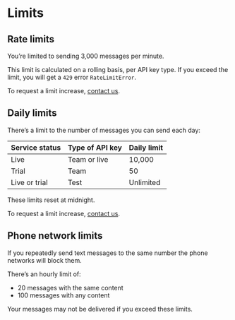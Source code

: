 # Limits

## Rate limits

You’re limited to sending 3,000 messages per minute.

This limit is calculated on a rolling basis, per API key type. If you exceed the limit, you will get a `429` error `RateLimitError`.

To request a limit increase, [contact us](https://notification.canada.ca/contact).

## Daily limits

There’s a limit to the number of messages you can send each day:

|Service status|Type of API key|Daily limit|
|:---|:---|:---|
|Live|Team or live|10,000|
|Trial|Team|50|
|Live or trial|Test|Unlimited|

These limits reset at midnight.

To request a limit increase, [contact us](https://www.notification.canada.ca/contact).

## Phone network limits

If you repeatedly send text messages to the same number the phone networks will block them.

There’s an hourly limit of:

- 20 messages with the same content
- 100 messages with any content

Your messages may not be delivered if you exceed these limits.
